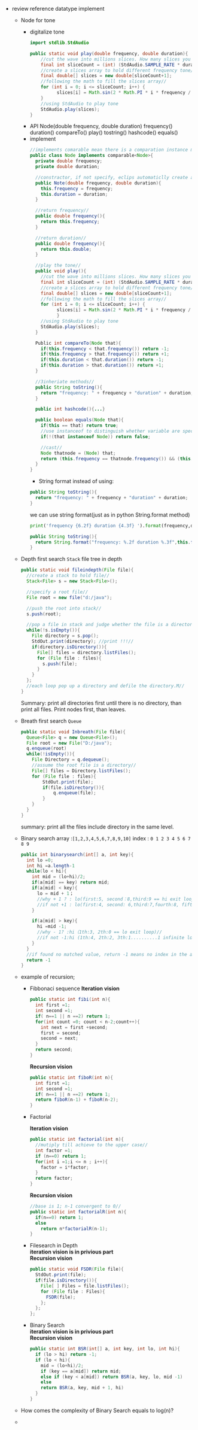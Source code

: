 * review reference datatype implement
  * Node for tone
    * digitalize tone
      ```java
      import stdlib.StdAudio

      public static void play(double frequency, double duration){
          //cut the wave into millions slices. How many slices you want to hear? mutiplied by duration//
          final int sliceCount = (int) (StdAudio.SAMPLE_RATE * duration);
          //create a slices array to hold different frequency tone//
          final double[] slices = new double[sliceCount+1];
          //following the math to fill the slices array//
          for (int i = 0; i <= sliceCount; i++) {
                slices[i] = Math.sin(2 * Math.PI * i * frequency / StdAudio.SAMPLE_RATE);
          }
          //using StdAudio to play tone
          StdAudio.play(slices);
      }
      ```
    * API
      Node(double frequency, double duration)
      frequency()
      duration()
      compareTo()
      play()
      tostring()
      hashcode()
      equals()
    * implement
      ```java
      //implements comarable mean there is a comparation instance method in this class//
      public class Node implements comparable<Node>{
        private double frequency;
        private double duration;

        //constractor, if not specify, eclips automaticlly create a defoult Node()//
        public Note(double frequency, double duration){
          this.frequency = frequency;
          this.duration = duration;
        }

        //return frequency//
        public double frequency(){
          return this.frequency;
        }

        //return duration//
        public double frequency(){
          return this.double;
        }

        //play the tone//
        public void play(){
          //cut the wave into millions slices. How many slices you want to hear? mutiplied by duration//
          final int sliceCount = (int) (StdAudio.SAMPLE_RATE * duration);
          //create a slices array to hold different frequency tone//
          final double[] slices = new double[sliceCount+1];
          //following the math to fill the slices array//
          for (int i = 0; i <= sliceCount; i++) {
                slices[i] = Math.sin(2 * Math.PI * i * frequency / StdAudio.SAMPLE_RATE);
                }
          //using StdAudio to play tone
          StdAudio.play(slices);
        }

        Public int compareTo(Node that){
          if(this.frequency < that.frequency()) return -1;
          if(this.frequency > that.frequency()) return +1;
          if(this.duration < that.duration()) return -1;
          if(this.duration > that.duration()) return +1;
        }

        //3inheriate methods//
        public String toString(){
          return "frequency: " + frequency + "duration" + duration;
        }

        public int hashcode(){...}

        public boolean equals(Node that){
          if(this == that) return true;
          //use instanceof to distinguish whether variable are specific data type//
          if(!(that instanceof Node)) return false;

          //cast//
          Node thatnode = (Node) that;
          return (this.frequency == thatnode.frequency()) && (this.duration == thatnode.duration());
        }
      }
      ```
      * String format
      instead of using:
      ```java
      public String toString(){
        return "frequency: " + frequency + "duration" + duration;
      }
      ```
      we can use string format(just as in python String.format method)
      ```python
      print('frequency {6.2f} duration {4.3f} ').format(frequency,duration)
      ```
      ```java
      public String toString(){
        return String.format("frequency: %.2f duration %.3f",this.frequency, this.duration);
      }
      ```
  * Depth first search `Stack`
    file tree in depth
    ```java
    public static void fileindepth(File file){
      //create a stack to hold file//
      Stack<File> s = new Stack<File>();

      //specify a root file//
      File root = new file("d:/java");

      //push the root into stack//
      s.push(root);

      //pop a file in stack and judge whether the file is a directory, if so, list all the subfiles and push each of them back to stack//
      while(!s.isEmpty()){
        File directory = s.pop();
        StdOut.print(directory); //print !!!//
        if(directory.isDirectory()){
          File[] files = directory.listFiles();
          for (File file : files){
            s.push(file);
          }
        }
      };
      //each loop pop up a directory and defile the directory.M//
    }
    ```
    Summary: print all directories first until there is no directory, than print all files. Print nodes first, than leaves.

  * Breath first search `Queue`
    ```java
    public static void Inbreath(File file){
      Queue<File> q = new Queue<File>();
      File root = new File("D:/java");
      q.enqueue(root)
      while(!isEmpty()){
        File Directory = q.dequeue();
        //assume the root file is a directory//
        File[] files = Directory.listFiles();
        for (File file : files){
            StdOut.print(file);
            if(file.isDirectory()){
                q.enqueue(file);
            }
        }
      }
    }
    ```
    summary: print all the files include directory in the same level.

  * Binary search
  array :`[1,2,3,4,5,6,7,8,9,10]`
  index : `0 1 2 3 4 5 6 7 8 9`
    ```java
    public int binarysearch(int[] a, int key){
      int lo =0;
      int hi =a.length-1
      while(lo < hi){
        int mid = (lo+hi)/2;
        if(a[mid] == key) return mid;
        if(a[mid] < key){
          lo = mid + 1；
          //why + 1 ? : lo(first:5, second：8,third:9 == hi exit loop)//
          //if not +1 : lo(first:4, second: 6,third:7,fourth:8, fifth: 8.....8 infinite loop)//
        }

        if(a[mid] > key){
          hi =mid -1;
          //why - 1? :hi（1th:3, 2th:0 == lo exit loop)//
          //if not -1:hi (1th:4, 2th:2, 3th:1..........1 infinite loop)
        }
      }
      //if found no matched value, return -1 means no index in the array//
      return -1
    }
    ```
  * example of recursion;

    * Fibbonaci sequence
      **Iteration vision**
      ```java
      public static int fibi(int n){
        int first =1;
        int second =1;
        if( n==1 || n ==2) return 1;
        for(int count =0; count < n-2;count++){
          int next = first +second;
          first = second;
          second = next;
        }
        return second;
      }
      ```
      **Recursion vision**
      ```java
      public static int fiboR(int n){
        int first =1;
        int second =1;
        if( n==1 || n ==2) return 1;
        return fiboR(n-1) + fiboR(n-2);
      }
      ```

    * Factorial

      **Iteration vision**
      ```java
      public static int factorial(int n){
        //mutiply till achieve to the upper case//
        int factor =1;
        if (n==0) return 1;
        for(int i =1;i <= n ; i++){
          factor = i*factor;
        }
        return factor;
      }
      ```

      **Recursion vision**
      ```java
      //base is 1; n-1 convergent to 0//
      public static int factorialR(int n){
        if(n==0) return 1;
        else
          return n*factorialR(n-1);
      }
      ```
    * Filesearch in Depth         
      **iteration vision is in privious part**       
      **Recursion vision**
        
      ```java
      public static void FSDR(File file){
        StdOut.print(file);
        if(file.isDirectory()){
          File[ ] Files = file.listFiles();
          for (File file : Files){
            FSDR(file);
          };
        };  
      };
      ```
    * Binary Search      
      **iteration vision is in privious part**        
      **Recursion vision**
      ```java
      public static int BSR(int[] a, int key, int lo, int hi){
        if (lo > hi) return -1;
        if (lo < hi){
          mid = (lo+hi)/2;
          if (key == a[mid]) return mid;
          else if (key < a[mid]) return BSR(a, key, lo, mid -1)
          else
          return BSR(a, key, mid + 1, hi)
        }
      }
      ```
  * How comes the complexity of Binary Search equals to log(n)?
  *
